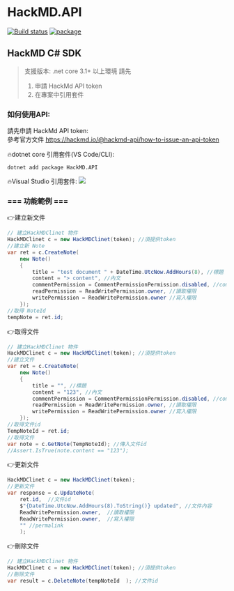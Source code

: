 HackMD.API
===
[![Build status](https://dev.azure.com/twDevOpsLabs/HackMD.API/_apis/build/status/HackMD.API-ASP.NET%20Core-CI)](https://dev.azure.com/twDevOpsLabs/HackMD.API/_build/latest?definitionId=103)
[![package](https://img.shields.io/nuget/v/HackMD.API)](https://www.nuget.org/packages/HackMD.API)


## HackMD C# SDK  
> 支援版本: .net core 3.1+ 以上環境
> 請先 
>    1. 申請  HackMd API token
>    2. 在專案中引用套件

### 如何使用API:  
請先申請 HackMd API token:   
參考官方文件  https://hackmd.io/@hackmd-api/how-to-issue-an-api-token

🔥dotnet core 引用套件(VS Code/CLI):
```
dotnet add package HackMD.API 
```
🔥Visual Studio 引用套件:
<img src='https://i.imgur.com/jNVpKeU.png' />

### === 功能範例 ===
👉建立新文件
```cs
// 建立HackMDClinet 物件
HackMDClinet c = new HackMDClinet(token); //須提供token
//建立新 Note
var ret = c.CreateNote(
    new Note()
    {
        title = "test document " + DateTime.UtcNow.AddHours(8), //標題
        content = "> content", //內文
        commentPermission = CommentPermissionPermission.disabled, //comment權限
        readPermission = ReadWritePermission.owner, //讀取權限
        writePermission = ReadWritePermission.owner //寫入權限
    });
//取得 NoteId
tempNote = ret.id;
```

👉取得文件
```cs
// 建立HackMDClinet 物件
HackMDClinet c = new HackMDClinet(token); //須提供token
//建立文件
var ret = c.CreateNote(
    new Note()
    {
        title = "", //標題
        content = "123", //內文
        commentPermission = CommentPermissionPermission.disabled, //comment權限
        readPermission = ReadWritePermission.owner, //讀取權限
        writePermission = ReadWritePermission.owner //寫入權限
    });
//取得文件id
TempNoteId = ret.id;
//取得文件
var note = c.GetNote(TempNoteId); //傳入文件id
//Assert.IsTrue(note.content == "123");
```

👉更新文件
```cs
HackMDClinet c = new HackMDClinet(token);
//更新文件
var response = c.UpdateNote(
    ret.id,  //文件id
    $"{DateTime.UtcNow.AddHours(8).ToString()} updated", //文件內容
    ReadWritePermission.owner,  //讀取權限
    ReadWritePermission.owner,  //寫入權限
    "" //permalink
    );
```

👉刪除文件
```cs
// 建立HackMDClinet 物件
HackMDClinet c = new HackMDClinet(token); //須提供token
//刪除文件
var result = c.DeleteNote(tempNoteId  ); //文件id
```
